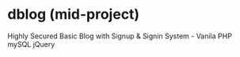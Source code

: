 # dblog (mid-project)
Highly Secured Basic Blog with Signup &amp; Signin System -  Vanila PHP mySQL  jQuery
